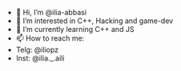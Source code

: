 - 👋 Hi, I’m @ilia-abbasi
- 👀 I’m interested in C++, Hacking and game-dev
- 🌱 I’m currently learning C++ and JS
- 📫 How to reach me:
- Telg: @iliopz
- Inst: @ilia._.aili

<!---
ilia-abbasi/ilia-abbasi is a ✨ special ✨ repository because its `README.md` (this file) appears on your GitHub profile.
You can click the Preview link to take a look at your changes.
--->
